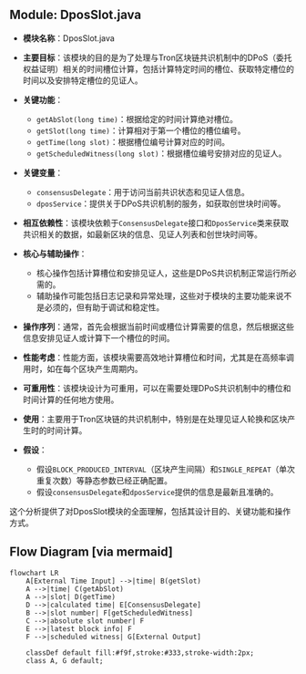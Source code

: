 ## Module: DposSlot.java
- **模块名称**：DposSlot.java

- **主要目标**：该模块的目的是为了处理与Tron区块链共识机制中的DPoS（委托权益证明）相关的时间槽位计算，包括计算特定时间的槽位、获取特定槽位的时间以及安排特定槽位的见证人。

- **关键功能**：
  - `getAbSlot(long time)`：根据给定的时间计算绝对槽位。
  - `getSlot(long time)`：计算相对于第一个槽位的槽位编号。
  - `getTime(long slot)`：根据槽位编号计算对应的时间。
  - `getScheduledWitness(long slot)`：根据槽位编号安排对应的见证人。

- **关键变量**：
  - `consensusDelegate`：用于访问当前共识状态和见证人信息。
  - `dposService`：提供关于DPoS共识机制的服务，如获取创世块时间等。

- **相互依赖性**：该模块依赖于`ConsensusDelegate`接口和`DposService`类来获取共识相关的数据，如最新区块的信息、见证人列表和创世块时间等。

- **核心与辅助操作**：
  - 核心操作包括计算槽位和安排见证人，这些是DPoS共识机制正常运行所必需的。
  - 辅助操作可能包括日志记录和异常处理，这些对于模块的主要功能来说不是必须的，但有助于调试和稳定性。

- **操作序列**：通常，首先会根据当前时间或槽位计算需要的信息，然后根据这些信息安排见证人或计算下一个槽位的时间。

- **性能考虑**：性能方面，该模块需要高效地计算槽位和时间，尤其是在高频率调用时，如在每个区块产生周期内。

- **可重用性**：该模块设计为可重用，可以在需要处理DPoS共识机制中的槽位和时间计算的任何地方使用。

- **使用**：主要用于Tron区块链的共识机制中，特别是在处理见证人轮换和区块产生时的时间计算。

- **假设**：
  - 假设`BLOCK_PRODUCED_INTERVAL`（区块产生间隔）和`SINGLE_REPEAT`（单次重复次数）等静态参数已经正确配置。
  - 假设`consensusDelegate`和`dposService`提供的信息是最新且准确的。

这个分析提供了对DposSlot模块的全面理解，包括其设计目的、关键功能和操作方式。
## Flow Diagram [via mermaid]
```mermaid
flowchart LR
    A[External Time Input] -->|time| B(getSlot)
    A -->|time| C(getAbSlot)
    A -->|slot| D(getTime)
    D -->|calculated time| E[ConsensusDelegate]
    B -->|slot number| F[getScheduledWitness]
    C -->|absolute slot number| F
    E -->|latest block info| F
    F -->|scheduled witness| G[External Output]

    classDef default fill:#f9f,stroke:#333,stroke-width:2px;
    class A, G default;
```
